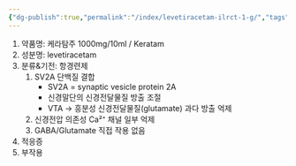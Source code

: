 ```yaml
---
{"dg-publish":true,"permalink":"/index/levetiracetam-ilrct-1-g/","tags":["template"],"created":"2025-09-23T21:19:46.000+09:00","updated":"2025-09-30T15:53:07.220+09:00"}
---
```


1. 약품명: 케라탐주 1000mg/10ml / Keratam 
2. 성분명: levetiracetam
3. 분류&기전: 항경련제 
	1. SV2A 단백질 결합
		- SV2A = synaptic vesicle protein 2A
		- 신경말단의 신경전달물질 방출 조절 
		- VTA → 흥분성 신경전달물질(glutamate) 과다 방출 억제
	2. 신경전압 의존성 Ca²⁺ 채널 일부 억제
	3. GABA/Glutamate 직접 작용 없음
4. 적응증
5. 부작용
